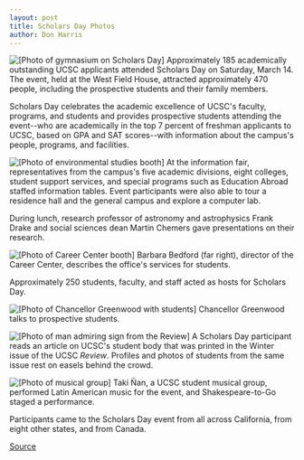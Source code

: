 ```yaml
---
layout: post
title: Scholars Day Photos
author: Don Harris
---
```


![\[Photo of gymnasium on Scholars Day\]][1] Approximately 185 academically outstanding UCSC applicants attended Scholars Day on Saturday, March 14. The event, held at the West Field House, attracted approximately 470 people, including the prospective students and their family members. 

Scholars Day celebrates the academic excellence of UCSC's faculty, programs, and students and provides prospective students attending the event--who are academically in the top 7 percent of freshman applicants to UCSC, based on GPA and SAT scores--with information about the campus's people, programs, and facilities.

![\[Photo of environmental studies booth\]][2] At the information fair, representatives from the campus's five academic divisions, eight colleges, student support services, and special programs such as Education Abroad staffed information tables. Event participants were also able to tour a residence hall and the general campus and explore a computer lab. 

During lunch, research professor of astronomy and astrophysics Frank Drake and social sciences dean Martin Chemers gave presentations on their research.

![\[Photo of Career Center booth\]][3] Barbara Bedford (far right), director of the Career Center, describes the office's services for students.

Approximately 250 students, faculty, and staff acted as hosts for Scholars Day.

![\[Photo of Chancellor Greenwood with students\]][4] Chancellor Greenwood talks to prospective students.

![\[Photo of man admiring sign from the Review\]][5] A Scholars Day participant reads an article on UCSC's student body that was printed in the Winter issue of the UCSC _Review_. Profiles and photos of students from the same issue rest on easels behind the crowd.

![\[Photo of musical group\]][6] Taki Ñan, a UCSC student musical group, performed Latin American music for the event, and Shakespeare-to-Go staged a performance.

Participants came to the Scholars Day event from all across California, from eight other states, and from Canada.

[1]: http://www1.ucsc.edu/oncampus/currents/97-98/art/scholar.scene.98-03-23.gif
[2]: http://www1.ucsc.edu/oncampus/currents/97-98/art/scholar.environ.98-03-23.gif
[3]: http://www1.ucsc.edu/oncampus/currents/97-98/art/scholar.career.98-03-23.gif
[4]: http://www1.ucsc.edu/oncampus/currents/97-98/art/scholar.mrc.98-03-23.gif
[5]: http://www1.ucsc.edu/oncampus/currents/97-98/art/scholar.sign.98-03-23.gif
[6]: http://www1.ucsc.edu/oncampus/currents/97-98/art/scholar.music.98-03-23.gif

[Source](http://www1.ucsc.edu/oncampus/currents/97-98/03-23/scholar.scene.htm "Permalink to Scholars Day photos: 03-23-98")
